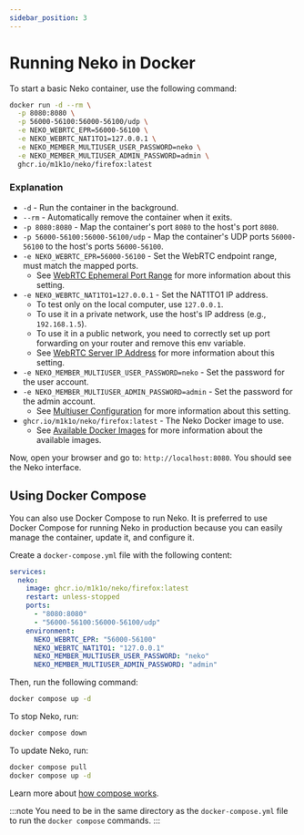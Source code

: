 ```yaml
---
sidebar_position: 3
---
```


# Running Neko in Docker

To start a basic Neko container, use the following command:

```sh
docker run -d --rm \
  -p 8080:8080 \
  -p 56000-56100:56000-56100/udp \
  -e NEKO_WEBRTC_EPR=56000-56100 \
  -e NEKO_WEBRTC_NAT1TO1=127.0.0.1 \
  -e NEKO_MEMBER_MULTIUSER_USER_PASSWORD=neko \
  -e NEKO_MEMBER_MULTIUSER_ADMIN_PASSWORD=admin \
  ghcr.io/m1k1o/neko/firefox:latest
```

### Explanation

- `-d` - Run the container in the background.
- `--rm` - Automatically remove the container when it exits.
- `-p 8080:8080` - Map the container's port `8080` to the host's port `8080`.
- `-p 56000-56100:56000-56100/udp` - Map the container's UDP ports `56000-56100` to the host's ports `56000-56100`.
- `-e NEKO_WEBRTC_EPR=56000-56100` - Set the WebRTC endpoint range, must match the mapped ports.
  - See [WebRTC Ephemeral Port Range](/docs/v3/getting-started/configuration/webrtc#ephemeral-udp-port-range) for more information about this setting.
- `-e NEKO_WEBRTC_NAT1TO1=127.0.0.1` - Set the NAT1TO1 IP address.
  - To test only on the local computer, use `127.0.0.1`.
  - To use it in a private network, use the host's IP address (e.g., `192.168.1.5`).
  - To use it in a public network, you need to correctly set up port forwarding on your router and remove this env variable.
  - See [WebRTC Server IP Address](/docs/v3/getting-started/configuration/webrtc#server-ip-address) for more information about this setting.
- `-e NEKO_MEMBER_MULTIUSER_USER_PASSWORD=neko` - Set the password for the user account.
- `-e NEKO_MEMBER_MULTIUSER_ADMIN_PASSWORD=admin` - Set the password for the admin account.
  - See [Multiuser Configuration](/docs/v3/getting-started/configuration/authentication#multi-user-provider) for more information about this setting.
- `ghcr.io/m1k1o/neko/firefox:latest` - The Neko Docker image to use.
  - See [Available Docker Images](/docs/v3/getting-started/docker-images) for more information about the available images.

Now, open your browser and go to: `http://localhost:8080`. You should see the Neko interface.

## Using Docker Compose

You can also use Docker Compose to run Neko. It is preferred to use Docker Compose for running Neko in production because you can easily manage the container, update it, and configure it.

Create a `docker-compose.yml` file with the following content:

```yaml title="docker-compose.yaml"
services:
  neko:
    image: ghcr.io/m1k1o/neko/firefox:latest
    restart: unless-stopped
    ports:
      - "8080:8080"
      - "56000-56100:56000-56100/udp"
    environment:
      NEKO_WEBRTC_EPR: "56000-56100"
      NEKO_WEBRTC_NAT1TO1: "127.0.0.1"
      NEKO_MEMBER_MULTIUSER_USER_PASSWORD: "neko"
      NEKO_MEMBER_MULTIUSER_ADMIN_PASSWORD: "admin"
```

Then, run the following command:

```sh
docker compose up -d
```

To stop Neko, run:

```sh
docker compose down
```

To update Neko, run:

```sh
docker compose pull
docker compose up -d
```

Learn more about [how compose works](https://docs.docker.com/compose/intro/compose-application-model/).

:::note
You need to be in the same directory as the `docker-compose.yml` file to run the `docker compose` commands.
:::
